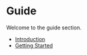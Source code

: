 # Guide

Welcome to the guide section.

- [Introduction](./introduction.md)
- [Getting Started](./getting-started.md)
